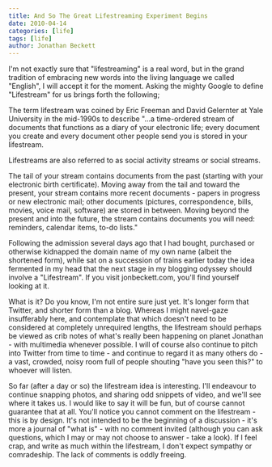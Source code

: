 ```yaml
---
title: And So The Great Lifestreaming Experiment Begins
date: 2010-04-14
categories: [life]
tags: [life]
author: Jonathan Beckett
---
```


I'm not exactly sure that "lifestreaming" is a real word, but in the grand tradition of embracing new words into the living language we called "English", I will accept it for the moment. Asking the mighty Google to define "Lifestream" for us brings forth the following;

The term lifestream was coined by Eric Freeman and David Gelernter at Yale University in the mid-1990s to describe "...a time-ordered stream of documents that functions as a diary of your electronic life; every document you create and every document other people send you is stored in your lifestream.

Lifestreams are also referred to as social activity streams or social streams.

The tail of your stream contains documents from the past (starting with your electronic birth certificate). Moving away from the tail and toward the present, your stream contains more recent documents - papers in progress or new electronic mail; other documents (pictures, correspondence, bills, movies, voice mail, software) are stored in between. Moving beyond the present and into the future, the stream contains documents you will need: reminders, calendar items, to-do lists."

Following the admission several days ago that I had bought, purchased or otherwise kidnapped the domain name of my own name (albeit the shortened form), while sat on a succession of trains earlier today the idea fermented in my head that the next stage in my blogging odyssey should involve a "Lifestream". If you visit jonbeckett.com, you'll find yourself looking at it.

What is it? Do you know, I'm not entire sure just yet. It's longer form that Twitter, and shorter form than a blog. Whereas I might navel-gaze insufferably here, and contemplate that which doesn't need to be considered at completely unrequired lengths, the lifestream should perhaps be viewed as crib notes of what's really been happening on planet Jonathan - with multimedia whenever possible. I will of course also continue to pitch into Twitter from time to time - and continue to regard it as many others do - a vast, crowded, noisy room full of people shouting "have you seen this?" to whoever will listen.

So far (after a day or so) the lifestream idea is interesting. I'll endeavour to continue snapping photos, and sharing odd snippets of video, and we'll see where it takes us. I would like to say it will be fun, but of course cannot guarantee that at all. You'll notice you cannot comment on the lifestream - this is by design. It's not intended to be the beginning of a discussion - it's more a journal of "what is" - with no comment invited (although you can ask questions, which I may or may not choose to answer - take a look). If I feel crap, and write as much within the lifestream, I don't expect sympathy or comradeship. The lack of comments is oddly freeing.